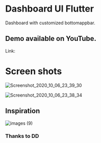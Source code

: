 # Dashboard UI Flutter

Dashboard with customized bottomappbar.

## Demo available on YouTube.

Link:

# Screen shots

![Screenshot_2020_10_06_23_39_30](https://user-images.githubusercontent.com/54774962/95250714-1c3eca80-0838-11eb-8b65-cc2e9ebc2efd.jpg)

![Screenshot_2020_10_06_23_38_34](https://user-images.githubusercontent.com/54774962/95250706-1a750700-0838-11eb-9084-7a6f20abc0ab.jpg)

## Inspiration

![images (9)](https://user-images.githubusercontent.com/54774962/95250718-1e088e00-0838-11eb-898f-260802b28289.jpeg)

### Thanks to DD
